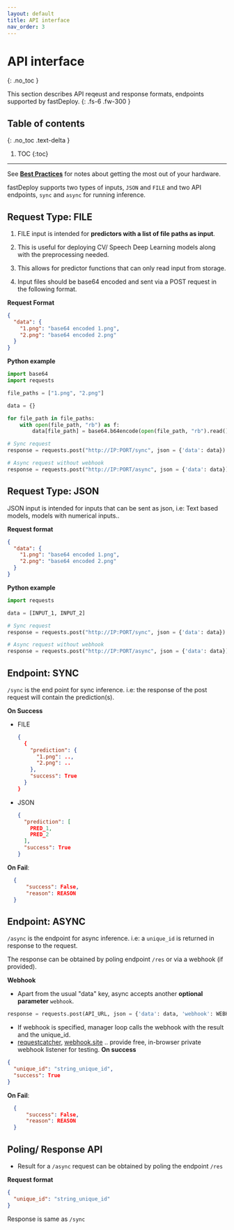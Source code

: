 ```yaml
---
layout: default
title: API interface
nav_order: 3
---
```


# API interface
{: .no_toc }


This section describes API reqeust and response formats, endpoints supported by fastDeploy. 
{: .fs-6 .fw-300 }

## Table of contents
{: .no_toc .text-delta }

1. TOC
{:toc}

---

See **[Best Practices]()** for notes about getting the most out of your hardware.


fastDeploy supports two types of inputs, `JSON` and `FILE` and two API endpoints, `sync` and `async` for running inference.

## Request Type: FILE

  1. FILE input is intended for **predictors with a list of file paths as input**.

  2. This is useful for deploying CV/ Speech Deep Learning models along with the preprocessing needed.

  3. This allows for predictor functions that can only read input from storage.

  4. Input files should be base64 encoded and sent via a POST request in the following format.

**Request Format**
```json
{
  "data": {
    "1.png": "base64 encoded 1.png",
    "2.png": "base64 encoded 2.png"
  }
}
```

**Python example**
```python
import base64
import requests

file_paths = ["1.png", "2.png"]

data = {}

for file_path in file_paths:
    with open(file_path, "rb") as f:
        data[file_path] = base64.b64encode(open(file_path, "rb").read()).decode("utf-8")

# Sync request
response = requests.post("http://IP:PORT/sync", json = {'data': data}).json()

# Async request without webhook
response = requests.post("http://IP:PORT/async", json = {'data': data}).json()
```



## Request Type: JSON

JSON input is intended for inputs that can be sent as json, i.e: Text based models, models with numerical inputs..

**Request format**
```json
{
  "data": {
    "1.png": "base64 encoded 1.png",
    "2.png": "base64 encoded 2.png"
  }
}
```
**Python example**
```python
import requests

data = [INPUT_1, INPUT_2]

# Sync request
response = requests.post("http://IP:PORT/sync", json = {'data': data}).json()

# Async request without webhook
response = requests.post("http://IP:PORT/async", json = {'data': data}).json()
```

## Endpoint: SYNC

`/sync` is the end point for sync inference. i.e: the response of the post request will contain the prediction(s).

**On Success**
- FILE
  ```json
  {
    {
      "prediction": {
        "1.png": ..,
        "2.png": ..
      }, 
      "success": True
    }
  }
  ```
- JSON
  ```json
  {
    "prediction": [
      PRED_1,
      PRED_2
    ], 
    "success": True
  }
  ```

**On Fail**: 
  ```json
    {
        "success": False,
        "reason": REASON
    }
  ```

## Endpoint: ASYNC

`/async` is the endpoint for async inference. i.e: a `unique_id` is returned in response to the request.

The response can be obtained by poling endpoint `/res` or via a webhook (if provided).

**Webhook**
  - Apart from the usual "data" key, async accepts another **optional parameter** `webhook`.
  ```python
  response = requests.post(API_URL, json = {'data': data, 'webhook': WEBHOOK_URL}).json()
  ```
  - If webhook is specified, manager loop calls the webhook with the result and the unique_id.
  - [requestcatcher](https://requestcatcher.com/), [webhook.site](https://webhook.site/) .. provide free, in-browser private webhook listener for testing.
**On success**
  ```json
  {
    "unique_id": "string_unique_id", 
    "success": True
  }
  ```
**On Fail**: 
```json
  {
      "success": False,
      "reason": REASON
  }
```

## Poling/ Response API
- Result for a `/async` request can be obtained by poling the endpoint `/res`

**Request format**
  ```json
  {
    "unique_id": "string_unique_id"
  }
  ```

Response is same as `/sync`